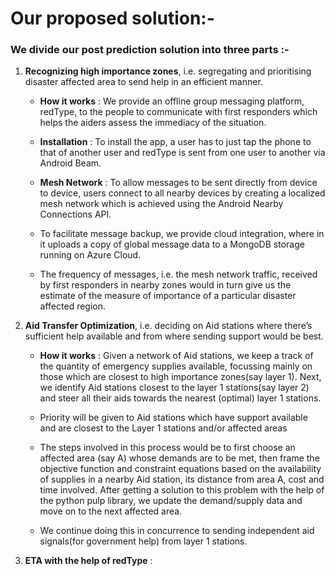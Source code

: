 # Our proposed solution:-

### We divide our post prediction solution into three parts :-

1) **Recognizing high importance zones**, i.e. segregating and prioritising disaster affected area to send help in an efficient manner. 

    - **How it works** : We provide an offline group messaging platform, redType, to the people to communicate with first responders which helps the aiders assess the immediacy of the situation.



    - **Installation** : To install the app, a user has to just tap the phone to that of another user and redType is sent from one user to another via Android Beam.

    - **Mesh Network** : To allow messages to be sent directly from device to device, users connect to all nearby devices by creating a localized mesh network which is achieved using the Android Nearby Connections API.

    - To facilitate message backup, we provide cloud integration, where in it uploads a copy of global message data to a MongoDB storage running on Azure Cloud.

    - The frequency of messages, i.e. the mesh network traffic, received by first responders in nearby zones would in turn give us the estimate of the measure of importance of a particular disaster affected region.

2) **Aid Transfer Optimization**, i.e. deciding on Aid stations where there’s sufficient help available and from where sending support would be best.

    - **How it works** : Given a network of Aid stations, we keep a track of the quantity of emergency supplies available, focussing mainly on those which are closest to high importance zones(say layer 1). Next, we identify Aid stations closest to the layer 1 stations(say layer 2) and steer all their aids towards the nearest (optimal) layer 1 stations.



    - Priority will be given to Aid stations which have support available and are closest to the Layer 1 stations and/or affected areas

    - The steps involved in this process would be to first choose an affected area (say A) whose demands are to be met, then frame the objective function and constraint equations based on the availability of supplies in a nearby Aid station, its distance from area A, cost and time involved. After getting a solution to this problem with the help of the python pulp library, we update the demand/supply data  and move on to the next affected area.

    - We continue doing this in concurrence to sending independent aid signals(for government help) from layer 1 stations.

3) **ETA with the help of redType** : 
